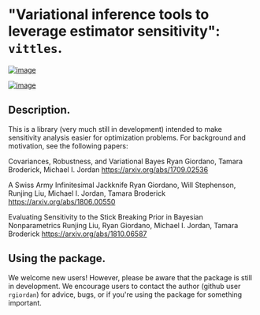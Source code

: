 # "Variational inference tools to leverage estimator sensitivity": `vittles`.

[![image](https://travis-ci.org/rgiordan/vittles.svg?branch=master)](https://travis-ci.org/rgiordan/vittles)

[![image](https://codecov.io/gh/rgiordan/vittles/branch/master/graph/badge.svg)](https://codecov.io/gh/rgiordan/vittles)

## Description.

This is a library (very much still in development) intended to make
sensitivity analysis easier for optimization problems. For background and motivation, see the following papers:

Covariances, Robustness, and Variational Bayes
Ryan Giordano, Tamara Broderick, Michael I. Jordan
<https://arxiv.org/abs/1709.02536>

A Swiss Army Infinitesimal Jackknife
Ryan Giordano, Will Stephenson, Runjing Liu, Michael I. Jordan, Tamara
Broderick
<https://arxiv.org/abs/1806.00550>

Evaluating Sensitivity to the Stick Breaking Prior in Bayesian
Nonparametrics
Runjing Liu, Ryan Giordano, Michael I. Jordan, Tamara Broderick
<https://arxiv.org/abs/1810.06587>

## Using the package.

We welcome new users\! However, please be aware that the package is
still in development. We encourage users to contact the author (github
user `rgiordan`) for advice, bugs, or if you're using the package for
something important.

<!-- ### Installation.

To install the latest tagged version, install with `pip`:

`python3 -m pip install vittles`.

Note that `vittles` is under rapid development, so you may want to clone
the respository and use the master branch instead.

### Documentation and Examples.

For examples and API documentation, see
[readthedocs](https://vittles.readthedocs.io/).

Alternatively, check out the repo and run `make html` in `docs/`. -->
